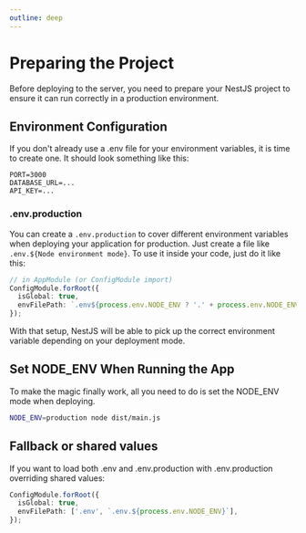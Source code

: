 ```yaml
---
outline: deep
---
```


# Preparing the Project

Before deploying to the server, you need to prepare your NestJS project to
ensure it can run correctly in a production environment.

## Environment Configuration

If you don't already use a .env file for your environment variables, it is time to create one.
It should look something like this:

```dotenv
PORT=3000
DATABASE_URL=...
API_KEY=...
```


### .env.production

You can create a `.env.production` to cover different environment variables when deploying your
application for production. Just create a file like `.env.${Node environment mode}`. To use it
inside your code, just do it like this:

```typescript
// in AppModule (or ConfigModule import)
ConfigModule.forRoot({
  isGlobal: true,
  envFilePath: `.env${process.env.NODE_ENV ? '.' + process.env.NODE_ENV : ''}`,
});
```

With that setup, NestJS will be able to pick up the correct environment variable depending
on your deployment mode.

## Set NODE_ENV When Running the App

To make the magic finally work, all you need to do is set the NODE_ENV mode when deploying.

```bash
NODE_ENV=production node dist/main.js
```

## Fallback or shared values
If you want to load both .env and .env.production with .env.production overriding shared values:

```ts
ConfigModule.forRoot({
  isGlobal: true,
  envFilePath: ['.env', `.env.${process.env.NODE_ENV}`],
});
```